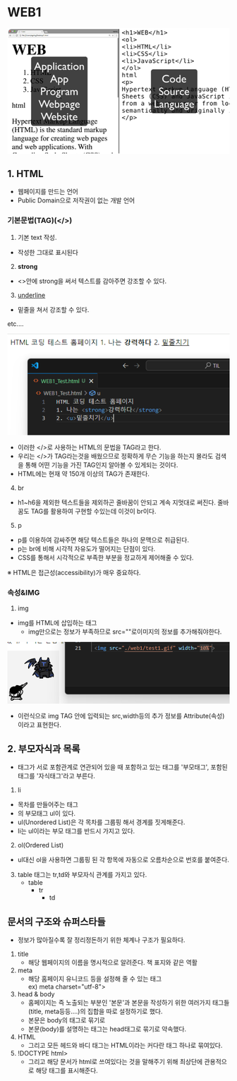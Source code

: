 # WEB1

![image](./Web1/image.png)

## 1. HTML
- 웹페이지를 만드는 언어
- Public Domain으로 저작권이 없는 개발 언어
  
### 기본문법(TAG)(</>)
1. 기본 text 작성.
 -  작성한 그대로 표시된다
2. <strong>strong</strong>
  - <>안에 strong을 써서 텍스트를 감아주면 강조할 수 있다.
3. <u>underline</u>
  - 밑줄을 쳐서 강조할 수 있다.
  
etc....
  
![image](./Web1/image-2.png)
- 이러한 </>로 사용하는 HTML의 문법을 TAG라고 한다.
- 우리는 </>가 TAG라는것을 배웠으므로 정확하게 무슨 기능을 하는지 몰라도 검색을 통해 어떤 기능을 가진 TAG인지 알아볼 수 있게되는 것이다.
- HTML에는 현재 약 150개 이상의 TAG가 존재한다.
4. br
- h1~h6을 제외한 텍스트들을 제외하곤 줄바꿈이 안되고 계속 지멋대로 써진다. 줄바꿈도 TAG를 활용하여 구현할 수있는데 이것이 br이다.
5. p
- p를 이용하여 감싸주면 해당 텍스트들은 하나의 문맥으로 취급된다.  
- p는 br에 비해 시각적 자유도가 떨어지는 단점이 있다.
- CSS를 통해서 시각적으로 부족한 부분을 정교하게 제어해줄 수 있다.  

※ HTML은 접근성(accessibility)가 매우 중요하다.

### 속성&IMG
1. img
- img를 HTML에 삽입하는 태그
  - img만으로는 정보가 부족하므로 src=""로이미지의 정보를 추가해줘야한다.

![image](./Web1/image-3.png)
- 이런식으로 img TAG 안에 입력되는 src,width등의 추가 정보를 Attribute(속성)이라고 표현한다.

## 2. 부모자식과 목록
- 태그가 서로 포함관계로 연관되어 있을 때 포함하고 있는 태그를 '부모태그', 포함된 태그를 '자식태그'라고 부른다.

1. li
 - 목차를 만들어주는 태그
 - 의 부모태그 ul이 있다.
 - ul(Unordered List)은 각 목차를 그룹핑 해서 경계를 짓게해준다.
 - li는 ul이라는 부모 태그를 반드시 가지고 있다.
2. ol(Ordered List)
- ul대신 ol을 사용하면 그룹핑 된 각 항목에 자동으로 오름차순으로 번호를 붙여준다.
3. table 태그는 tr,td와 부모자식 관계를 가지고 있다.
   - table
     - tr
       - td

## 문서의 구조와 슈퍼스타들
- 정보가 많아질수록 잘 정리정돈하기 위한 체계나 구조가 필요하다.

1. title
   - 해당 웹페이지의 이름을 명시적으로 알려준다. 책 표지와 같은 역활
2. meta
   - 해당 홈페이지 유니코드 등을 설정해 줄 수 있는 태그  
         ex) meta charset="utf-8">
3. head & body
   - 홈페이지는 즉 노출되는 부분인 '본문'과 본문을 작성하기 위한 여러가지 태그들(title, meta등등....)의 집합을 따로 설정하기로 했다.
   - 본문은 body의 태그로 묶기로
   - 본문(body)를 설명하는 태그는 head태그로 묶기로 약속했다.
4. HTML
   - 그리고 모든 헤드와 바디 태그는 HTML이라는 커다란 태그 하나로 묶여있다.
5. !DOCTYPE html> 
   - 그리고 해당 문서가 html로 쓰여있다는 것을 말해주기 위해 최상단에 관용적으로 해당 태그를 표시해준다.